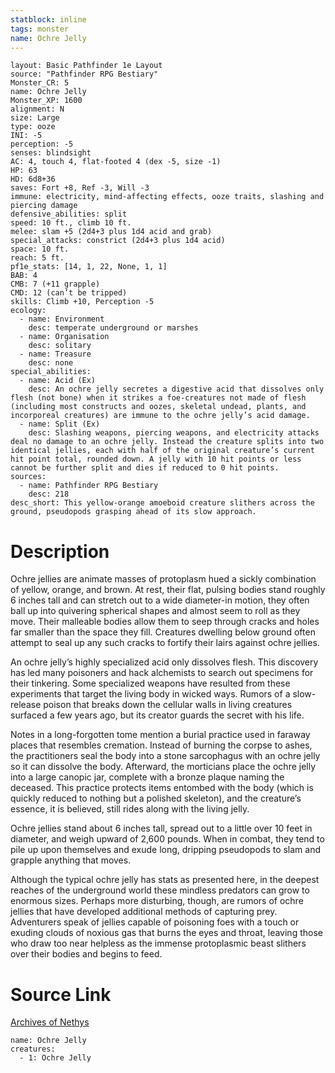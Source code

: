```yaml
---
statblock: inline
tags: monster
name: Ochre Jelly
---
```

```statblock
layout: Basic Pathfinder 1e Layout
source: "Pathfinder RPG Bestiary"
Monster_CR: 5
name: Ochre Jelly
Monster_XP: 1600
alignment: N
size: Large
type: ooze
INI: -5
perception: -5
senses: blindsight
AC: 4, touch 4, flat-footed 4 (dex -5, size -1)
HP: 63
HD: 6d8+36
saves: Fort +8, Ref -3, Will -3
immune: electricity, mind-affecting effects, ooze traits, slashing and piercing damage
defensive_abilities: split
speed: 10 ft., climb 10 ft.
melee: slam +5 (2d4+3 plus 1d4 acid and grab)
special_attacks: constrict (2d4+3 plus 1d4 acid)
space: 10 ft.
reach: 5 ft.
pf1e_stats: [14, 1, 22, None, 1, 1]
BAB: 4
CMB: 7 (+11 grapple)
CMD: 12 (can’t be tripped)
skills: Climb +10, Perception -5
ecology:
  - name: Environment
    desc: temperate underground or marshes
  - name: Organisation
    desc: solitary
  - name: Treasure
    desc: none
special_abilities:
  - name: Acid (Ex)
    desc: An ochre jelly secretes a digestive acid that dissolves only flesh (not bone) when it strikes a foe-creatures not made of flesh (including most constructs and oozes, skeletal undead, plants, and incorporeal creatures) are immune to the ochre jelly’s acid damage.
  - name: Split (Ex)
    desc: Slashing weapons, piercing weapons, and electricity attacks deal no damage to an ochre jelly. Instead the creature splits into two identical jellies, each with half of the original creature’s current hit point total, rounded down. A jelly with 10 hit points or less cannot be further split and dies if reduced to 0 hit points.
sources:
  - name: Pathfinder RPG Bestiary
    desc: 218
desc_short: This yellow-orange amoeboid creature slithers across the ground, pseudopods grasping ahead of its slow approach.
```
# Description
Ochre jellies are animate masses of protoplasm hued a sickly combination of yellow, orange, and brown. At rest, their flat, pulsing bodies stand roughly 6 inches tall and can stretch out to a wide diameter-in motion, they often ball up into quivering spherical shapes and almost seem to roll as they move. Their malleable bodies allow them to seep through cracks and holes far smaller than the space they fill. Creatures dwelling below ground often attempt to seal up any such cracks to fortify their lairs against ochre jellies.

An ochre jelly’s highly specialized acid only dissolves flesh. This discovery has led many poisoners and hack alchemists to search out specimens for their tinkering. Some specialized weapons have resulted from these experiments that target the living body in wicked ways. Rumors of a slow-release poison that breaks down the cellular walls in living creatures surfaced a few years ago, but its creator guards the secret with his life.

Notes in a long-forgotten tome mention a burial practice used in faraway places that resembles cremation. Instead of burning the corpse to ashes, the practitioners seal the body into a stone sarcophagus with an ochre jelly so it can dissolve the body. Afterward, the morticians place the ochre jelly into a large canopic jar, complete with a bronze plaque naming the deceased. This practice protects items entombed with the body (which is quickly reduced to nothing but a polished skeleton), and the creature’s essence, it is believed, still rides along with the living jelly.

Ochre jellies stand about 6 inches tall, spread out to a little over 10 feet in diameter, and weigh upward of 2,600 pounds. When in combat, they tend to pile up upon themselves and exude long, dripping pseudopods to slam and grapple anything that moves.

Although the typical ochre jelly has stats as presented here, in the deepest reaches of the underground world these mindless predators can grow to enormous sizes. Perhaps more disturbing, though, are rumors of ochre jellies that have developed additional methods of capturing prey. Adventurers speak of jellies capable of poisoning foes with a touch or exuding clouds of noxious gas that burns the eyes and throat, leaving those who draw too near helpless as the immense protoplasmic beast slithers over their bodies and begins to feed.
# Source Link
[Archives of Nethys](https://aonprd.com/MonsterDisplay.aspx?ItemName=Ochre%20Jelly)
```encounter-table
name: Ochre Jelly
creatures:
  - 1: Ochre Jelly
```
